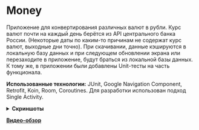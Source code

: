 # Money

Приложение для конвертирования различных валют в рубли. Курс валют почти на каждый день берётся из API центрального банка России. (Некоторые даты по каким-то причинам не содержат курс валют, выходные дни точно).
При скачивании, данные кэшируются в локальную базу данных и при следующем обновлении экрана или перезаходите в приложение, будут браться из локальной базы данных.
К тому же, в приложении были добавлены Unit-тесты на часть функционала. 

<b>Использованные технологии:</b> JUnit, Google Navigation Component, Retrofit, Koin, Room, Coroutines. Для разработки использован подход Single Activity. 

<details>
<summary><b>Скриншоты</b></summary>
    	<br>1. Главный экран приложения:
        <img src="https://i.imgur.com/vibo7mk.jpg" />
        <br>2. Экран ошибки:
        <img src="https://i.imgur.com/SaILIRS.jpg" />
        <br>3. Выбор даты, на которую необходимо получить списиок курсов валют:
        <img src="https://i.imgur.com/dmx7Vow.jpg" />
        <br>4. Экран конвертирования валют:
        <img src="http://i.imgur.com/IfuLLgn.jpg" />
        <img src="https://i.imgur.com/bXH7wWM.jpg" />
        <img src="https://i.imgur.com/k6HB13g.jpg" />
        <img src="https://i.imgur.com/b4tO4dD.jpg" />
</details>

[<b>Видео-обзор</b>](https://youtu.be/a5jUhclThb4)

